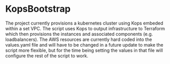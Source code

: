 # KopsBootstrap

The project currently provisions a kubernetes cluster using Kops embeded within a set VPC. The script uses Kops to output infrastructure to Terraform which then provisions the instances and associated components (e.g. loadbalancers). The AWS resources are currently hard coded into the values.yaml file and will have to be changed in a future update to make the script more flexible, but for the time being setting the values in that file will configure the rest of the script to work.
